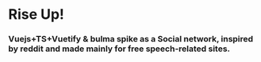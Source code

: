 # Rise Up!

### Vuejs+TS+Vuetify & bulma spike as a Social network, inspired by reddit and made mainly for free speech-related sites.

